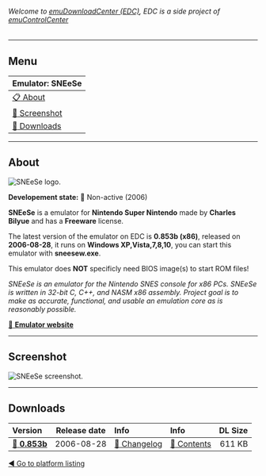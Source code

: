 ###### Welcome to [emuDownloadCenter (EDC)](https://github.com/PhoenixInteractiveNL/emuDownloadCenter/wiki/), EDC is a side project of [emuControlCenter](https://github.com/PhoenixInteractiveNL/emuControlCenter/wiki/)
***
## Menu
| **Emulator: SNEeSe** |
|:---------|
| [:clipboard: About](#about) |
| [:sunrise: Screenshot](#screenshot) |
| [:floppy_disk: Downloads](#downloads) |
***
## About
![](https://github.com/PhoenixInteractiveNL/emuDownloadCenter/wiki/images_emulator/sneese_logo_200.jpg "SNEeSe logo.")

**Developement state:** :red_circle: Non-active (2006)

**SNEeSe** is a emulator for **Nintendo Super Nintendo** made by **Charles Bilyue** and has a **Freeware** license.

The latest version of the emulator on EDC is **0.853b (x86)**, released on **2006-08-28**, it runs on **Windows XP,Vista,7,8,10**, you can start this emulator with **sneesew.exe**.

This emulator does **NOT** specificly need BIOS image(s) to start ROM files!

_SNEeSe is an emulator for the Nintendo SNES console for x86 PCs. SNEeSe is written in 32-bit C, C++, and NASM x86 assembly. Project goal is to make as accurate, functional, and usable an emulation core as is reasonably possible._

[:link: **Emulator website**](http://sneese.sf.net/)
***
## Screenshot
![](https://raw.githubusercontent.com/PhoenixInteractiveNL/emuDownloadCenter/master/hooks/sneese/emulator_screenshot_01.jpg "SNEeSe screenshot.")
***
## Downloads
| Version  | Release date  | Info       | Info       | DL Size    |
|:---------|:-------------:|:-----------|:-----------|-----------:|
| [:floppy_disk: **0.853b**](https://github.com/PhoenixInteractiveNL/edc-repo0005/raw/master/sneese/0.853b.7z) | 2006-08-28 | [:page_facing_up: Changelog](https://github.com/PhoenixInteractiveNL/edc-repo0005/blob/master/sneese/0.853b_changelog.txt) | [:mag_right: Contents](https://github.com/PhoenixInteractiveNL/edc-repo0005/blob/master/sneese/0.853b_contents.txt) | 611 KB |

[:arrow_backward: Go to platform listing](https://github.com/PhoenixInteractiveNL/emuDownloadCenter/wiki/EDC-Platform-List)

